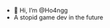 - 👋 Hi, I’m @Ho4ngg
- A stopid game dev in the future

<!---
Ho4ngg/Ho4ngg is a ✨ special ✨ repository because its `README.md` (this file) appears on your GitHub profile.
You can click the Preview link to take a look at your changes.
--->
